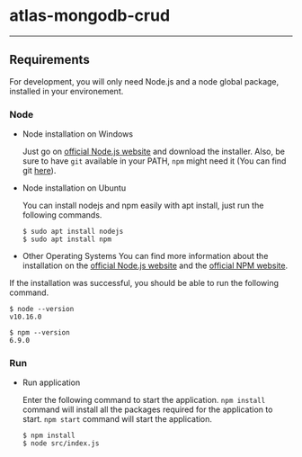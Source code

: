 # atlas-mongodb-crud

---
## Requirements

For development, you will only need Node.js and a node global package, installed in your environement.

### Node

- Node installation on Windows

  Just go on [official Node.js website](https://nodejs.org/) and download the installer.
Also, be sure to have `git` available in your PATH, `npm` might need it (You can find git [here](https://git-scm.com/)).

- Node installation on Ubuntu

  You can install nodejs and npm easily with apt install, just run the following commands.

      $ sudo apt install nodejs
      $ sudo apt install npm

- Other Operating Systems
  You can find more information about the installation on the [official Node.js website](https://nodejs.org/) and the [official NPM website](https://npmjs.org/).

If the installation was successful, you should be able to run the following command.

    $ node --version
    v10.16.0

    $ npm --version
    6.9.0

### Run

- Run application

  Enter the following command to start the application. `npm install` command will install all the packages required for the application to start. `npm start` command will start the application.
  
      $ npm install
      $ node src/index.js


